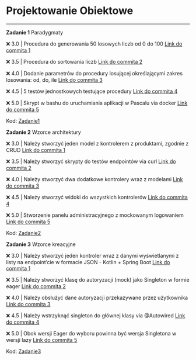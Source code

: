 # Projektowanie Obiektowe
---

**Zadanie 1** Paradygmaty

:x: 3.0 | Procedura do generowania 50 losowych liczb od 0 do 100 [Link do commita 1](https://github.com/kprzystalski/workshop_template/commit/hash)

:x: 3.5 | Procedura do sortowania liczb [Link do commita 2](https://github.com/kprzystalski/workshop_template/commit/hash)

:x: 4.0 | Dodanie parametrów do procedury losującej określającymi zakres losowania: od, do, ile [Link do commita 3](https://github.com/kprzystalski/workshop_template/commit/hash)

:x: 4.5 | 5 testów jednostkowych testujące procedury [Link do commita 4](https://github.com/kprzystalski/workshop_template/commit/hash)

:x: 5.0 | Skrypt w bashu do uruchamiania aplikacji w Pascalu via docker [Link do commita 5](https://github.com/kprzystalski/workshop_template/commit/hash)

Kod: [Zadanie1](./zadanie1/)


**Zadanie 2** Wzorce architektury

:x: 3.0 | Należy stworzyć jeden model z kontrolerem z produktami, zgodnie z CRUD [Link do commita 1](https://github.com/kprzystalski/workshop_template/commit/hash)

:x: 3.5 | Należy stworzyć skrypty do testów endpointów via curl [Link do commita 2](https://github.com/kprzystalski/workshop_template/commit/hash)

:x: 4.0 | Należy stworzyć dwa dodatkowe kontrolery wraz z modelami [Link do commita 3](https://github.com/kprzystalski/workshop_template/commit/hash)

:x: 4.5 | Należy stworzyć widoki do wszystkich kontrolerów [Link do commita 4](https://github.com/kprzystalski/workshop_template/commit/hash)

:x: 5.0 | Stworzenie panelu administracyjnego z mockowanym logowaniem [Link do commita 5](https://github.com/kprzystalski/workshop_template/commit/hash)

Kod: [Zadanie2](./zadanie2/)


**Zadanie 3** Wzorce kreacyjne

:x: 3.0 | Należy stworzyć jeden kontroler wraz z danymi wyświetlanymi z listy na endpoint’cie w formacie JSON - Kotlin + Spring Boot [Link do commita 1](https://github.com/kprzystalski/workshop_template/commit/hash)

:x: 3.5 | Należy stworzyć klasę do autoryzacji (mock) jako Singleton w formie eager [Link do commita 2](https://github.com/kprzystalski/workshop_template/commit/hash)

:x: 4.0 | Należy obsłużyć dane autoryzacji przekazywane przez użytkownika [Link do commita 3](https://github.com/kprzystalski/workshop_template/commit/hash)

:x: 4.5 | Należy wstrzyknąć singleton do głównej klasy via @Autowired [Link do commita 4](https://github.com/kprzystalski/workshop_template/commit/hash)

:x: 5.0 | Obok wersji Eager do wyboru powinna być wersja Singletona w wersji lazy [Link do commita 5](https://github.com/kprzystalski/workshop_template/commit/hash)

Kod: [Zadanie3](./zadanie3/)
